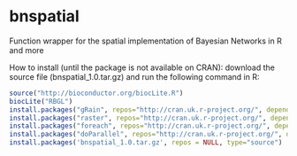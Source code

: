 # bnspatial
Function wrapper for the spatial implementation of Bayesian Networks in R and more

How to install (until the package is not available on CRAN): download the source file (bnspatial_1.0.tar.gz) and run the following command in R:
``` r
source("http://bioconductor.org/biocLite.R")
biocLite("RBGL")
install.packages("gRain", repos="http://cran.uk.r-project.org/", dependencies=T, clean=T)
install.packages("raster", repos="http://cran.uk.r-project.org/", dependencies=T, clean=T)
install.packages("foreach", repos="http://cran.uk.r-project.org/", dependencies=T, clean=T)
install.packages("doParallel", repos="http://cran.uk.r-project.org/", dependencies=T, clean=T)
install.packages('bnspatial_1.0.tar.gz', repos = NULL, type="source")
```
